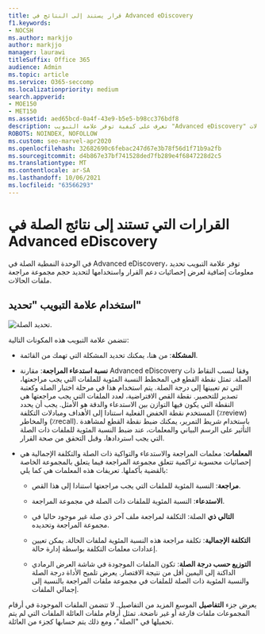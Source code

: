 ```yaml
---
title: قرار يستند إلى النتائج في Advanced eDiscovery
f1.keywords:
- NOCSH
ms.author: markjjo
author: markjjo
manager: laurawi
titleSuffix: Office 365
audience: Admin
ms.topic: article
ms.service: O365-seccomp
ms.localizationpriority: medium
search.appverid:
- MOE150
- MET150
ms.assetid: aed65bcd-0a4f-43e9-b5e5-b98cc376bdf8
description: تعرف على كيفية توفر علامة التبويب "Advanced eDiscovery" في الملف بيانات من الممكن أن تساعدك على تحديد الحجم الصحيح مجموعة مراجعة ملفات الحالات.
ROBOTS: NOINDEX, NOFOLLOW
ms.custom: seo-marvel-apr2020
ms.openlocfilehash: 32682690c6febac247d67e3b78f56d1f71b9a2fb
ms.sourcegitcommit: d4b867e37bf741528ded7fb289e4f6847228d2c5
ms.translationtype: MT
ms.contentlocale: ar-SA
ms.lasthandoff: 10/06/2021
ms.locfileid: "63566293"
---
```

# <a name="decisions-based-on-relevance-results-in-advanced-ediscovery"></a>القرارات التي تستند إلى نتائج الصلة في Advanced eDiscovery
  
في الوحدة النمطية الصلة في Advanced eDiscovery، توفر علامة التبويب تحديد معلومات إضافية لعرض إحصائيات دعم القرار واستخدامها لتحديد حجم مجموعة مراجعة ملفات الحالات.
  
## <a name="using-the-decide-tab"></a>استخدام علامة التبويب "تحديد"

![تحديد الصلة.](../media/f32fed89-f3b5-404a-90c7-ea25d2eb58a9.png)
  
تتضمن علامة التبويب هذه المكونات التالية:
  
- **المشكلة**: من هنا، يمكنك تحديد المشكلة التي تهمك من القائمة.

- **نسبة استدعاء المراجعة**: مقارنة Advanced eDiscovery وفقا لنسب النقاط ذات الصلة. تمثل نقطة القطع في المخطط النسبة المئوية للملفات التي يجب مراجعتها، التي تم تعيينها إلى درجة الصلة. يتم استخدام هذا في مرحلة اختبار الصلة وكعتبة تصدير للتحصير. نقطة القص الافتراضية، لعدد الملفات التي يجب مراجعتها هي النقطة التي يكون فيها التوازن بين الاستدعاء والدقة هو الأمثل. يجب أن يحدد المستخدم نقطة الخفض الفعلية استنادا إلى الأهداف ومبادلات التكلفة (٪review) والمخاطر (٪recall). باستخدام شريط التمرير، يمكنك ضبط نقطة القطع لمشاهدة التأثير على الرسم البياني والمعلمات، عند ضبط النسبة المئوية للملفات ذات الصلة التي يجب استردادها، وقبل التحقق من صحة القرار.

- **المعلمات**: معلمات المراجعة والاستدعاء والتواكية ذات الصلة والتكلفة الإجمالية هي إحصائيات محسوبة تراكمية تتعلق مجموعة المراجعة فيما يتعلق بالمجموعة الخاصة بالقضية بأكملها. تعريفات هذه المعلمات هي كما يلي:

  - **مراجعة**: النسبة المئوية للملفات التي يجب مراجعتها استنادا إلى هذا القص.

  - **الاستدعاء**: النسبة المئوية للملفات ذات الصلة في مجموعة المراجعة.

  - **التالي ذي** الصلة: التكلفة لمراجعة ملف آخر ذي صلة غير موجود حاليا في مجموعة المراجعة وتحديده.

  - **التكلفة الإجمالية**: تكلفة مراجعة هذه النسبة المئوية لملفات الحالة. يمكن تعيين إعدادات معلمات التكلفة بواسطة إدارة حالة.

  - **التوزيع حسب درجة الصلة**: تكون الملفات الموجودة في شاشة العرض الرمادي الداكنة إلى اليمين أقل من نتيجة الاقتصار. يعرض تلميح الأداة درجة الصلة والنسبة المئوية ذات الصلة للملفات في مجموعة ملفات المراجعة بالنسبة إلى إجمالي الملفات.

يعرض جزء **التفاصيل** الموسع المزيد من التفاصيل. لا تتضمن الملفات الموجودة في أرقام المجموعات ملفات فارغة أو غير ناضحة. تمثل أرقام ملفات العائلة الملفات التي لم يتم تحميلها في "الصلة"، ومع ذلك يتم حسابها كجزء من العائلة.

